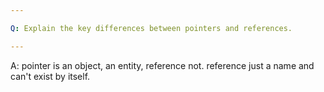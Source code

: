 ```yaml
---

Q: Explain the key differences between pointers and references.

---
```


A: pointer is an object, an entity, reference not. reference just a name and can't exist by itself.